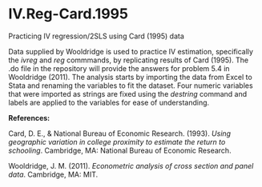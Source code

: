 # IV.Reg-Card.1995
Practicing IV regression/2SLS using Card (1995) data

Data supplied by Wooldridge is used to practice IV estimation, specifically the *ivreg* and *reg* commmands, by replicating results of Card (1995). The .do file in the repository will provide the answers for problem 5.4 in Wooldridge (2011). The analysis starts by importing the data from Excel to Stata and renaming the variables to fit the dataset. Four numeric variables that were imported as strings are fixed using the *destring* command and labels are applied to the variables for ease of understanding. 


**References:**

Card, D. E., & National Bureau of Economic Research. (1993). *Using geographic variation in college proximity to estimate the return to schooling*. Cambridge, MA: National Bureau of Economic Research.

Wooldridge, J. M. (2011). *Econometric analysis of cross section and panel data*. Cambridge, MA: MIT.



